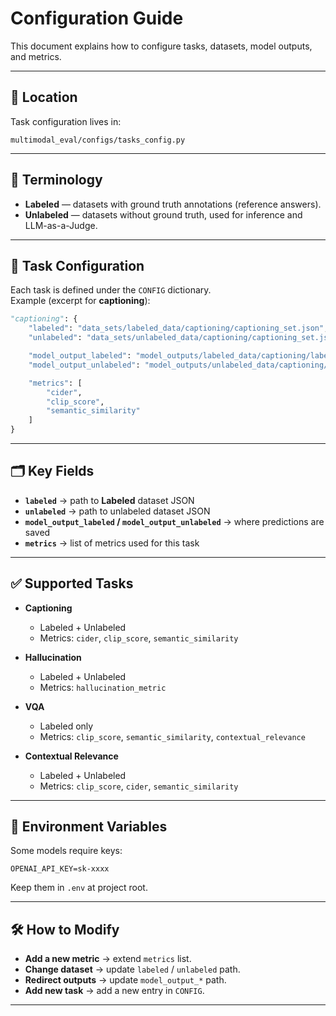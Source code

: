 # Configuration Guide 

This document explains how to configure tasks, datasets, model outputs, and metrics.

---

## 📂 Location
Task configuration lives in:
```
multimodal_eval/configs/tasks_config.py
```

---

## 📖 Terminology

- **Labeled** — datasets with ground truth annotations (reference answers).  
- **Unlabeled** — datasets without ground truth, used for inference and LLM-as-a-Judge.

---

## 🔧 Task Configuration

Each task is defined under the `CONFIG` dictionary.  
Example (excerpt for **captioning**):

```python
"captioning": {
    "labeled": "data_sets/labeled_data/captioning/captioning_set.json",
    "unlabeled": "data_sets/unlabeled_data/captioning/captioning_set.json",

    "model_output_labeled": "model_outputs/labeled_data/captioning/labeled_captioning_predictions.json",
    "model_output_unlabeled": "model_outputs/unlabeled_data/captioning/captioning_predictions.json",

    "metrics": [
        "cider",
        "clip_score",
        "semantic_similarity"
    ]
}
```

---

## 🗂 Key Fields

- **`labeled`** → path to **Labeled** dataset JSON  
- **`unlabeled`** → path to unlabeled dataset JSON  
- **`model_output_labeled` / `model_output_unlabeled`** → where predictions are saved  
- **`metrics`** → list of metrics used for this task  

---

## ✅ Supported Tasks

- **Captioning**  
  - Labeled + Unlabeled  
  - Metrics: `cider`, `clip_score`, `semantic_similarity`  

- **Hallucination**  
  - Labeled + Unlabeled  
  - Metrics: `hallucination_metric`  

- **VQA**  
  - Labeled only  
  - Metrics: `clip_score`, `semantic_similarity`, `contextual_relevance`  

- **Contextual Relevance**  
  - Labeled + Unlabeled  
  - Metrics: `clip_score`, `cider`, `semantic_similarity`  

---

## 🔑 Environment Variables

Some models require keys:
```
OPENAI_API_KEY=sk-xxxx
```
Keep them in `.env` at project root.

---

## 🛠 How to Modify

- **Add a new metric** → extend `metrics` list.  
- **Change dataset** → update `labeled` / `unlabeled` path.  
- **Redirect outputs** → update `model_output_*` path.  
- **Add new task** → add a new entry in `CONFIG`.  

---
